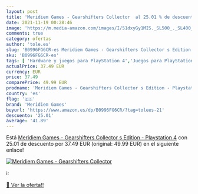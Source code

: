 ```yaml
---
layout: post
title: 'Meridiem Games - Gearshifters Collector  al 25.01 % de descuento'
date: 2021-11-19 00:28:46
image: 'https://m.media-amazon.com/images/I/51dxyGy1MIS._SL500_._SL400_.jpg'
comments: true
category: ofertas
author: 'tole.es'
slug: 'B0996FG6CR-es Meridiem Games - Gearshifters Collector s Edition -...'
sku: 'B0996FG6CR-es'
tags: [ 'Hardware y juegos para PlayStation 4','Juegos para PlayStation 4','Videojuegos','meridiem games','playstation', ]
actualPrice: 37.49 EUR
currency: EUR
price: 37.49
comparePrice: 49.99 EUR
prodname: 'Meridiem Games - Gearshifters Collector s Edition - Playstation 4'
country: 'es'
flag: '🇪🇸'
brand: 'Meridiem Games'
buyurl: 'https://www.amazon.es/dp/B0996FG6CR/?tag=tolees-21'
descuento: '25.01'
average: '41.89'
---
```


Está [Meridiem Games - Gearshifters Collector s Edition - Playstation 4](https://www.amazon.es/dp/B0996FG6CR/?tag=tolees-21) con 25.01 de descuento por 37.49 EUR (original: 49.99 EUR) en el siguiente enlace!

[![Meridiem Games - Gearshifters Collector ](https://m.media-amazon.com/images/I/51dxyGy1MIS._SL500_._SL400_.jpg)](https://www.amazon.es/dp/B0996FG6CR/?tag=tolees-21)

ℹ️:


[🛒 Ver la oferta!!](https://www.amazon.es/dp/B0996FG6CR/?tag=tolees-21)
